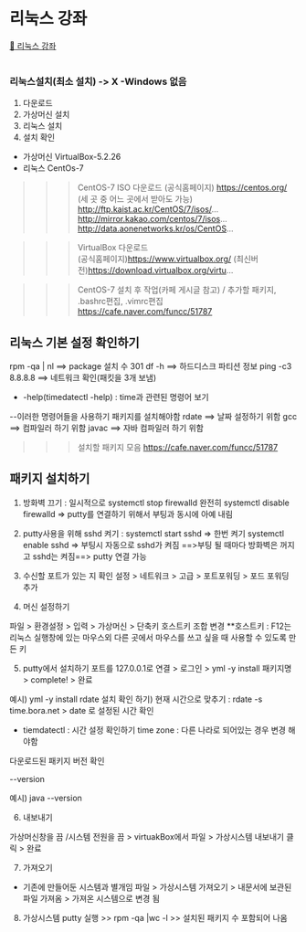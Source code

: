 # 리눅스 강좌
[:link: 리눅스 강좌 ](https://youtu.be/uRZr35xIBqg)  
<br>

### 리눅스설치(최소 설치) -> X -Windows 없음 

1) 다운로드 
2) 가상머신 설치 
3) 리눅스 설치
4) 설치 확인 

- 가상머신  VirtualBox-5.2.26
- 리눅스 CentOs-7

>>>  CentOS-7 ISO 다운로드 
(공식홈페이지) https://centos.org/
(세 곳 중 어느 곳에서 받아도 가능) http://ftp.kaist.ac.kr/CentOS/7/isos/...
                                 http://mirror.kakao.com/centos/7/isos...
                                 http://data.aonenetworks.kr/os/CentOS...


>>> VirtualBox 다운로드  
(공식홈페이지)https://www.virtualbox.org/
(최신버전)https://download.virtualbox.org/virtu...


>>> CentOS-7 설치 후 작업(카페 게시글 참고) / 추가할 패키지, .bashrc편집,  .vimrc편집
https://cafe.naver.com/funcc/51787


## 리눅스 기본 설정 확인하기 
rpm -qa | nl  ==> package 설치 수 301
df -h  ==> 하드디스크 파티션 정보
ping -c3 8.8.8.8 ==> 네트워크 확인(패킷을 3개 보냄)

* -help(timedatectl -help) : time과 관련된 명령어 보기 

--이러한 명령어들을 사용하기 패키지를 설치해야함 
rdate  ==> 날짜 설정하기 위함
gcc ==> 컴파일러 하기 위함 
javac ==> 자바 컴파일러 하기 위함 

>>> 설치할 패키지 모음 https://cafe.naver.com/funcc/51787

## 패키지 설치하기

1) 방화벽 끄기  : 일시적으로 systemctl stop firewalld
                 완전히 systemctl disable firewalld  =>  putty를 연결하기 위해서 부팅과 동시에 아예 내림 

2) putty사용을 위해 sshd 켜기 : systemctl start sshd  => 한번 켜기 
                               systemctl enable sshd  => 부팅시 자동으로 sshd가 켜짐
==>부팅 될 때마다 방화벽은 꺼지고 sshd는 켜짐==> putty 연결 가능                          

3) 수신할 포트가 있는 지 확인
설정 > 네트워크 > 고급 > 포트포워딩 > 포드 포워딩 추가 

4) 머신 설정하기

파일 > 환경설정 > 입력 > 가상머신 > 단축키 호스트키 조합 변경 
**호스트키 : F12는 리눅스 실행창에 있는 마우스외 다른 곳에서 마우스를 쓰고 싶을 때 사용할 수 있도록 만든 키

5) putty에서 설치하기 
포트를 127.0.0.1로 연결 > 로그인 > yml -y install 패키지명 > complete! > 완료 

예시) yml -y install rdate
설치 확인 하기) 현재 시간으로 맞추기 : rdate -s time.bora.net > date 로 설정된 시간 확인 
- tiemdatectl : 시간 설정 확인하기 
time zone : 다른 나라로 되어있는 경우 변경 해야함 

다운로드된 패키지 버전 확인

--version

예시) java --version

6) 내보내기

가상머신창을 끔 /시스템 전원을 끔 > virtuakBox에서 파일 > 가상시스템 내보내기 클릭 > 완료

7) 가져오기 
* 기존에 만들어둔 시스템과 별개임 
파일 > 가상시스템 가져오기 > 내문서에 보관된 파일 가져옴 > 가져온 시스템으로 변경 됨 


8) 가상시스템 
putty 실행 >> rpm -qa |wc -l >> 설치된 패키지 수 포함되어 나옴



``` 